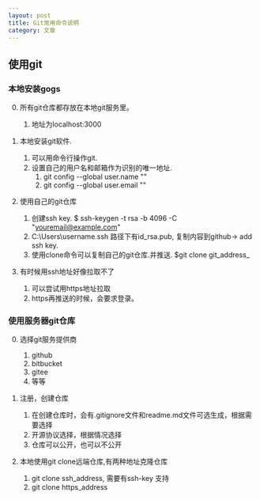 ```yaml
---
layout: post
title: Git常用命令说明
category: 文章
---
```


## 使用git

### 本地安装gogs

0. 所有git仓库都存放在本地git服务里。
	1. 地址为localhost:3000

1. 本地安装git软件.
	1. 可以用命令行操作git.
	2. 设置自己的用户名和邮箱作为识别的唯一地址.
		1. git config --global user.name ""
		2. git config --global user.email ""

2. 使用自己的git仓库
	1. 创建ssh key.  $ ssh-keygen -t rsa -b 4096 -C "youremail@example.com"
	2. C:\Users\username\.ssh 路径下有id_rsa.pub, 复制内容到github-> add ssh key.
	3. 使用clone命令可以复制自己的git仓库.并推送.  $git clone git_address_

3. 有时候用ssh地址好像拉取不了
	1. 可以尝试用https地址拉取
	2. https再推送的时候，会要求登录。


### 使用服务器git仓库

0. 选择git服务提供商
    1. github
    2. bitbucket
    3. gitee
    4. 等等

1. 注册，创建仓库
    1. 在创建仓库时，会有.gitignore文件和readme.md文件可选生成，根据需要选择
    2. 开源协议选择，根据情况选择
    3. 仓库可以公开，也可以不公开

2. 本地使用git clone远端仓库,有两种地址克隆仓库
    1. git clone ssh_address, 需要有ssh-key 支持
    2. git clone https_address




